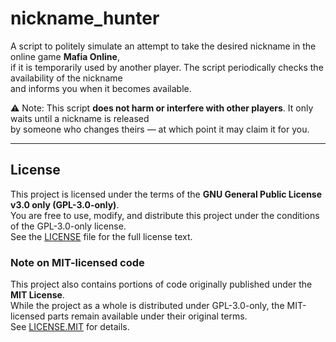 # nickname_hunter

A script to politely simulate an attempt to take the desired nickname in the online game **Mafia Online**,  
if it is temporarily used by another player. The script periodically checks the availability of the nickname  
and informs you when it becomes available.  

⚠️ Note: This script **does not harm or interfere with other players**. It only waits until a nickname is released  
by someone who changes theirs — at which point it may claim it for you.

---
## License

This project is licensed under the terms of the **GNU General Public License v3.0 only (GPL-3.0-only)**.  
You are free to use, modify, and distribute this project under the conditions of the GPL-3.0-only license.  
See the [LICENSE](./LICENSE) file for the full license text.

### Note on MIT-licensed code
This project also contains portions of code originally published under the **MIT License**.  
While the project as a whole is distributed under GPL-3.0-only, the MIT-licensed parts remain available under their original terms.  
See [LICENSE.MIT](./LICENSE.MIT) for details.
